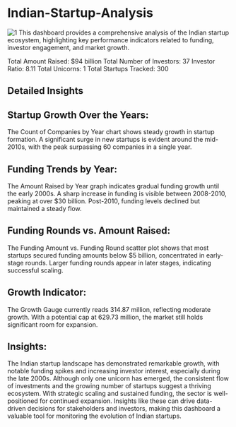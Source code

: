 # Indian-Startup-Analysis
![1](https://github.com/user-attachments/assets/deb1a22b-435f-400c-9cd7-a521f3ffbdaa)
This dashboard provides a comprehensive analysis of the Indian startup ecosystem, highlighting key performance indicators related to funding, investor engagement, and market growth.

Total Amount Raised: $94 billion
Total Number of Investors: 37
Investor Ratio: 8.11
Total Unicorns: 1
Total Startups Tracked: 300

## Detailed Insights
## Startup Growth Over the Years:
The Count of Companies by Year chart shows steady growth in startup formation.
A significant surge in new startups is evident around the mid-2010s, with the peak surpassing 60 companies in a single year.

## Funding Trends by Year:
The Amount Raised by Year graph indicates gradual funding growth until the early 2000s.
A sharp increase in funding is visible between 2008-2010, peaking at over $30 billion.
Post-2010, funding levels declined but maintained a steady flow.

## Funding Rounds vs. Amount Raised:
The Funding Amount vs. Funding Round scatter plot shows that most startups secured funding amounts below $5 billion, concentrated in early-stage rounds.
Larger funding rounds appear in later stages, indicating successful scaling.

## Growth Indicator:
The Growth Gauge currently reads 314.87 million, reflecting moderate growth.
With a potential cap at 629.73 million, the market still holds significant room for expansion.

## Insights:
The Indian startup landscape has demonstrated remarkable growth, with notable funding spikes and increasing investor interest, especially during the late 2000s. 
Although only one unicorn has emerged, the consistent flow of investments and the growing number of startups suggest a thriving ecosystem. With strategic scaling and sustained funding, the sector is well-positioned for continued expansion.
Insights like these can drive data-driven decisions for stakeholders and investors, making this dashboard a valuable tool for monitoring the evolution of Indian startups.








